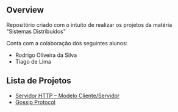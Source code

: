 ## Overview

Repositório criado com o intuito de realizar os projetos da matéria "Sistemas Distribuídos"

Conta com a colaboração dos seguintes alunos:

- Rodrigo Oliveira da Silva
- Tiago de Lima

## Lista de Projetos
- [Servidor HTTP – Modelo Cliente/Servidor](#)
- [Gossip Protocol](#)

